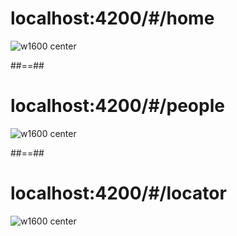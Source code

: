 # localhost:4200/#/home

![](assets/images/school/navigation/navigation_home.png 'w1600 center')

##==##

# localhost:4200/#/people

![](assets/images/school/navigation/navigation_list.png 'w1600 center')

##==##

# localhost:4200/#/locator

![](assets/images/school/navigation/navigation_locator.png 'w1600 center')
